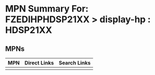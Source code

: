 



# MPN Summary For: FZEDIHPHDSP21XX > display-hp : HDSP21XX

## MPNs
  

|MPN|Direct Links|Search Links|
| :--- | :--- | :--- |
||||
